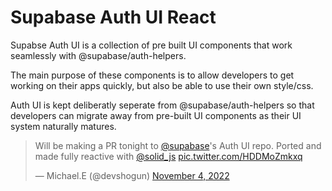 # Supabase Auth UI React

Supabse Auth UI is a collection of pre built UI components that work seamlessly with @supabase/auth-helpers.

The main purpose of these components is to allow developers to get working on their apps quickly, but also be able to use their own style/css.

Auth UI is kept deliberatly seperate from @supabase/auth-helpers so that developers can migrate away from pre-built UI components as their UI system naturally matures.

<blockquote class="twitter-tweet"><p lang="en" dir="ltr">Will be making a PR tonight to <a href="https://twitter.com/supabase?ref_src=twsrc%5Etfw">@supabase</a>&#39;s Auth UI repo. Ported and made fully reactive with <a href="https://twitter.com/solid_js?ref_src=twsrc%5Etfw">@solid_js</a> <a href="https://t.co/HDDMoZmkxq">pic.twitter.com/HDDMoZmkxq</a></p>&mdash; Michael.E (@devshogun) <a href="https://twitter.com/devshogun/status/1588575611429142528?ref_src=twsrc%5Etfw">November 4, 2022</a></blockquote> <script async src="https://platform.twitter.com/widgets.js" charset="utf-8"></script>